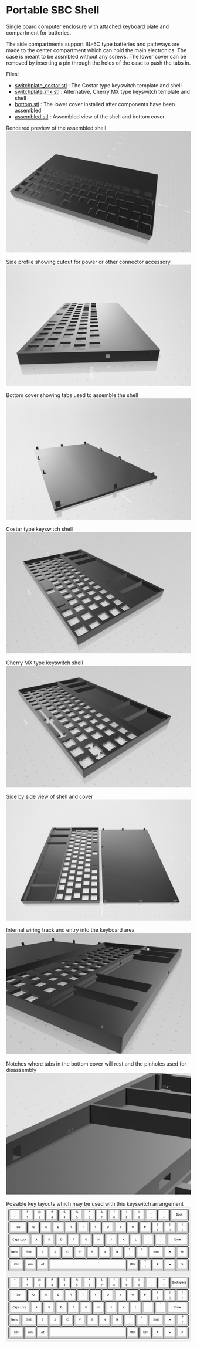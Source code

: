 # Portable SBC Shell
Single board computer enclosure with attached keyboard plate and compartment for batteries. 

The side compartments support BL-5C type batteries and pathways are made to the center compartment which can hold the main electronics. The case is meant to be assmbled without any screws. The lower cover can be removed by inserting a pin through the holes of the case to push the tabs in.

Files:
* [switchplate_costar.stl](https://github.com/cypnk/Portable-SBC-Shell/blob/main/switchplate_costar.stl) : The Costar type keyswitch template and shell
* [switchplate_mx.stl](https://github.com/cypnk/Portable-SBC-Shell/blob/main/switchplate_mx.stl) : Alternative, Cherry MX type keyswitch template and shell
* [bottom.stl](https://github.com/cypnk/Portable-SBC-Shell/blob/main/bottom.stl) : The lower cover installed after components have been assembled
* [assembled.stl](https://github.com/cypnk/Portable-SBC-Shell/blob/main/assembled.stl) : Assembled view of the shell and bottom cover

Rendered preview of the assembled shell
![preview 1](https://github.com/cypnk/Portable-SBC-Shell/blob/main/preview1.png)

Side profile showing cutout for power or other connector accessory
![preview 2](https://github.com/cypnk/Portable-SBC-Shell/blob/main/preview2.png)

Bottom cover showing tabs used to assemble the shell
![preview 3](https://github.com/cypnk/Portable-SBC-Shell/blob/main/preview3.png)

Costar type keyswitch shell
![preview 4](https://github.com/cypnk/Portable-SBC-Shell/blob/main/preview4.png)

Cherry MX type keyswitch shell
![preview 5](https://github.com/cypnk/Portable-SBC-Shell/blob/main/preview5.png)

Side by side view of shell and cover
![preview 6](https://github.com/cypnk/Portable-SBC-Shell/blob/main/preview6.png)

Internal wiring track and entry into the keyboard area
![preview 7](https://github.com/cypnk/Portable-SBC-Shell/blob/main/preview7.png)

Notches where tabs in the bottom cover will rest and the pinholes used for disassembly
![preview 8](https://github.com/cypnk/Portable-SBC-Shell/blob/main/preview8.png)

Possible key layouts which may be used with this keyswitch arrangement
![keyboard system 1](https://github.com/cypnk/Portable-SBC-Shell/blob/main/system.png)
![keyboard system 2](https://github.com/cypnk/Portable-SBC-Shell/blob/main/system_alt.png)
